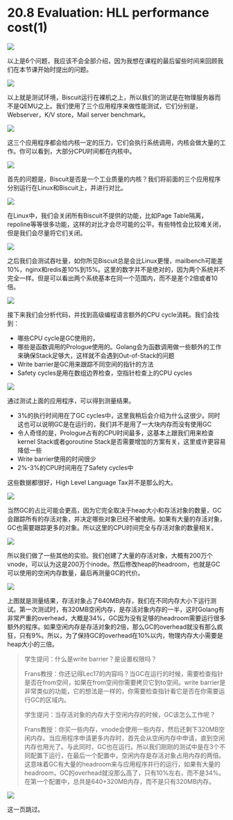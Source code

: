 # 20.8 Evaluation: HLL performance cost(1)

![](<../.gitbook/assets/image (58).png>)

以上是6个问题，我应该不会全部介绍，因为我想在课程的最后留些时间来回顾我们在本节课开始时提出的问题。

![](<../.gitbook/assets/image (162).png>)

以上就是测试环境，Biscuit运行在裸机之上，所以我们的测试是在物理服务器而不是QEMU之上。我们使用了三个应用程序来做性能测试，它们分别是，Webserver，K/V store，Mail server benchmark。

![](<../.gitbook/assets/image (6).png>)

这三个应用程序都会给内核一定的压力，它们会执行系统调用，内核会做大量的工作。你可以看到，大部分CPU时间都在内核中。

![](<../.gitbook/assets/image (157).png>)

首先的问题是，Biscuit是否是一个工业质量的内核？我们将前面的三个应用程序分别运行在Linux和Biscuit上，并进行对比。

![](<../.gitbook/assets/image (73).png>)

在Linux中，我们会关闭所有Biscuit不提供的功能，比如Page Table隔离，repoline等等很多功能，这样的对比才会尽可能的公平。有些特性会比较难关闭，但是我们会尽量将它们关闭。

![](<../.gitbook/assets/image (43).png>)

之后我们会测试吞吐量，如你所见Biscuit总是会比Linux更慢，mailbench可能差10%，nginx和redis差10%到15%。这里的数字并不是绝对的，因为两个系统并不完全一样。但是可以看出两个系统基本在同一个范围内，而不是差个2倍或者10倍。

![](<../.gitbook/assets/image (29).png>)

接下来我们会分析代码，并找到高级编程语言额外的CPU cycle消耗。我们会找到：

* 哪些CPU cycle是GC使用的，
* 哪些是函数调用的Prologue使用的。Golang会为函数调用做一些额外的工作来确保Stack足够大，这样就不会遇到Out-of-Stack的问题
* Write barrier是GC用来跟踪不同空间的指针的方法
* Safety cycles是用在数组边界检查，空指针检查上的CPU cycles

![](<../.gitbook/assets/image (141).png>)

通过测试上面的应用程序，可以得到测量结果。

* 3%的执行时间用在了GC cycles中，这里我稍后会介绍为什么这很少。同时这也可以说明GC是在运行的，我们并不是用了一大块内存而没有使用GC
* 令人奇怪的是，Prologue占有的CPU时间最多，这基本上跟我们用来检查kernel Stack或者goroutine Stack是否需要增加的方案有关，这里或许更容易降低一些
* Write barrier使用的时间很少
* 2%-3%的CPU时间用在了Safety cycles中

这些数据都很好，High Level Language Tax并不是那么的大。

![](<../.gitbook/assets/image (94).png>)

当然GC的占比可能会更高，因为它完全取决于heap大小和存活对象的数量，GC会跟踪所有的存活对象，并决定哪些对象已经不被使用。如果有大量的存活对象，GC也需要跟踪更多的对象。所以这里的CPU时间完全与存活对象的数量相关。

![](<../.gitbook/assets/image (25).png>)

所以我们做了一些其他的实验。我们创建了大量的存活对象，大概有200万个vnode，可以认为这是200万个inode。然后修改heap的headroom，也就是GC可以使用的空闲内存数量，最后再测量GC的代价。

![](<../.gitbook/assets/image (111).png>)

上图就是测量结果，存活对象占了640MB内存，我们在不同内存大小下运行测试。第一次测试时，有320MB空闲内存，是存活对象内存的一半，这时Golang有非常严重的overhead，大概是34%，GC因为没有足够的headroom需要运行很多额外的程序。如果空闲内存是存活对象的2倍，那么GC的overhead就没有那么疯狂，只有9%。所以，为了保持GC的overhead在10%以内，物理内存大小需要是heap大小的三倍。

> 学生提问：什么是write barrier？是设置权限吗？
>
> Frans教授：你还记得Lec17的内容吗？当GC在运行的时候，需要检查指针是否在from空间，如果在from空间你需要拷贝它到to空间。write barrier是非常类似的功能，它的想法是一样的，你需要检查指针看它是否在你需要运行GC的区域内。
>
> 学生提问：当存活对象的内存大于空闲内存的时候，GC该怎么工作呢？
>
> Frans教授：你买一些内存，vnode会使用一些内存，然后还剩下320MB空闲内存。当应用程序申请更多内存时，首先会从空闲内存中申请，直到空闲内存也用光了。与此同时，GC也在运行。所以我们刚刚的测试中是在3个不同配置下运行，在最后一个配置中，空闲内存是存活对象占用内存的两倍。这意味着GC有大量的headroom来与应用程序并行的运行，如果有大量的headroom，GC的overhead就没那么高了，只有10%左右，而不是34%。在第一个配置中，总共是640+320MB内存，而不是只有320MB内存。

![](<../.gitbook/assets/image (20).png>)

这一页跳过。
